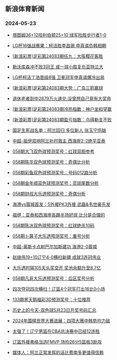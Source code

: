 ## 新浪体育新闻 
### 2024-05-23

+ [塔图姆36+12哈利伯顿25+10 绿军险胜步行者1-0](https://sports.sina.com.cn/basketball/nba/2024-05-22/doc-inawapfp4689462.shtml)

+ [LG杯16强战赛果：柯洁胜李昌锡 申真谞负韩相朝](https://sports.sina.com.cn/go/2024-05-22/doc-inawatps3270191.shtml)

+ [[新浪彩票]足彩第24083期任九：大阪樱花客胜](https://sports.sina.com.cn/l/2024-05-22/doc-inawaart4863517.shtml)

+ [勒沃库森冲不败3冠王 或一球小胜复仇亚特兰大](https://sports.sina.com.cn/l/2024-05-22/doc-inawaary3520573.shtml)

+ [LG杯柯洁丁浩晋级8强 卫冕冠军申真谞爆冷出局](https://sports.sina.com.cn/go/2024-05-22/doc-inawaxvi4550705.shtml)

+ [[新浪彩票]足彩第24083期大势：广岛三箭赢球](https://sports.sina.com.cn/l/2024-05-22/doc-inawaart4863062.shtml)

+ [退休老者刮中2879万火速兑:没曾想自己竟有大奖命](https://sports.sina.com.cn/l/2024-05-22/doc-inawaary3518679.shtml)

+ [[新浪彩票]足彩第24083期冷热指数：神户坐和望赢](https://sports.sina.com.cn/l/2024-05-22/doc-inawaary3526125.shtml)

+ [[新浪彩票]足彩第24083期盈亏指数：乌得勒支不败](https://sports.sina.com.cn/l/2024-05-22/doc-inawaart4865038.shtml)

+ [国足生死战名单：阿兰回归 多位新人 张玉宁伤缺](https://sports.sina.com.cn/china/2024-05-22/doc-inawahxr4801507.shtml)

+ [中超-祖伊双响阿兰补时救主 西海岸2-2绝平亚泰](https://sports.sina.com.cn/china/j/2024-05-22/doc-inawckmk3050991.shtml)

+ [058期大飞双色球预测奖号：红球双胆参考](https://sports.sina.com.cn/l/2024-05-22/doc-inawaxvq3208479.shtml)

+ [058期陈华双色球预测奖号：奇偶比分析](https://sports.sina.com.cn/l/2024-05-22/doc-inawaxvq3208201.shtml)

+ [058期彩鱼双色球预测奖号：号码012路分析](https://sports.sina.com.cn/l/2024-05-22/doc-inawaxvq3207838.shtml)

+ [058期金年顺双色球预测奖号：蓝球尾数分析](https://sports.sina.com.cn/l/2024-05-22/doc-inawaxvq3210031.shtml)

+ [058期财叔大乐透预测奖号：奇偶分析](https://sports.sina.com.cn/l/2024-05-22/doc-inawahxw3471049.shtml)

+ [海港vs蓉城首发：5外援PK3外援 武磊&韦世豪先发](https://sports.sina.com.cn/china/j/2024-05-22/doc-inawcecn3149391.shtml)

+ [祖伊：亚泰和西海岸各踢半场好球 比分是合理的](https://sports.sina.com.cn/china/j/2024-05-22/doc-inawckmc4392528.shtml)

+ [058期陈冰双色球预测奖号：红球绝杀10码](https://sports.sina.com.cn/l/2024-05-22/doc-inawaxvi4547484.shtml)

+ [058期卜算子大乐透预测奖号：重号分析](https://sports.sina.com.cn/l/2024-05-22/doc-inawahxw3470764.shtml)

+ [中超-奥斯卡点射巴尔加斯建功 海港2-0蓉城](https://sports.sina.com.cn/china/j/2024-05-22/doc-inawckmc4399686.shtml)

+ [赵继伟19+10辽宁4-0横扫新疆 成就3连冠伟业](https://sports.sina.com.cn/basketball/cba/2024-05-22/doc-inawckmk3051737.shtml)

+ [大乐透时隔105天头奖空开 奖池余额升至8.7亿](https://sports.sina.com.cn/l/2024-05-22/doc-inawcqth2941100.shtml)

+ [058期凡哥大乐透预测奖号：后区奖号分析](https://sports.sina.com.cn/l/2024-05-22/doc-inawahxw3472710.shtml)

+ [四次夺冠四次横扫！辽篮4个冠军打出16比0小场](https://sports.sina.com.cn/basketball/cba/2024-05-22/doc-inawcqsz4280388.shtml)

+ [133期黑天鹅福彩3D预测奖号：十位推荐](https://sports.sina.com.cn/l/2024-05-22/doc-inawapfp4693219.shtml)

+ [历史上的今天-双色球5月23日开奖号码汇总](https://sports.sina.com.cn/l/2024-05-22/doc-inawaxvi4552070.shtml)

+ [2024年围棋世界大赛进展：四项大赛中韩势均力敌](https://sports.sina.com.cn/go/2024-05-22/doc-inawaxvq3239429.shtml)

+ [太强了！辽宁男篮在CBA总决赛中已经12连胜](https://sports.sina.com.cn/basketball/cba/2024-05-22/doc-inawcqsz4283684.shtml)

+ [辽篮外援弗格当选FMVP 场均26分5篮板3助攻](https://sports.sina.com.cn/basketball/cba/2024-05-22/doc-inawcqth2937401.shtml)

+ [媒体人：阿兰正常发挥的话比费南多更值得信赖](https://sports.sina.com.cn/china/j/2024-05-22/doc-inawckmc4401076.shtml)

